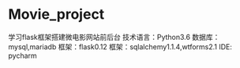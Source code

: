 # Movie_project
学习flask框架搭建微电影网站前后台
技术语言：Python3.6 数据库：mysql,mariadb
框架：flask0.12   框架：sqlalchemy1.1.4,wtforms2.1
IDE: pycharm
